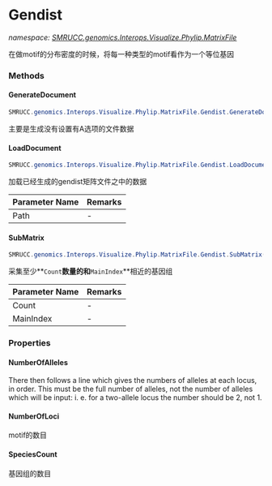 ﻿# Gendist
_namespace: [SMRUCC.genomics.Interops.Visualize.Phylip.MatrixFile](./index.md)_

在做motif的分布密度的时候，将每一种类型的motif看作为一个等位基因



### Methods

#### GenerateDocument
```csharp
SMRUCC.genomics.Interops.Visualize.Phylip.MatrixFile.Gendist.GenerateDocument
```
主要是生成没有设置有A选项的文件数据

#### LoadDocument
```csharp
SMRUCC.genomics.Interops.Visualize.Phylip.MatrixFile.Gendist.LoadDocument(System.String)
```
加载已经生成的gendist矩阵文件之中的数据

|Parameter Name|Remarks|
|--------------|-------|
|Path|-|


#### SubMatrix
```csharp
SMRUCC.genomics.Interops.Visualize.Phylip.MatrixFile.Gendist.SubMatrix(System.Int32,System.String)
```
采集至少**`Count`**数量的和**`MainIndex`**相近的基因组

|Parameter Name|Remarks|
|--------------|-------|
|Count|-|
|MainIndex|-|



### Properties

#### NumberOfAlleles
There then follows a line which gives the numbers of alleles at each locus, in order. This must be the full number of alleles,
 not the number of alleles which will be input: i. e. for a two-allele locus the number should be 2, not 1.
#### NumberOfLoci
motif的数目
#### SpeciesCount
基因组的数目

